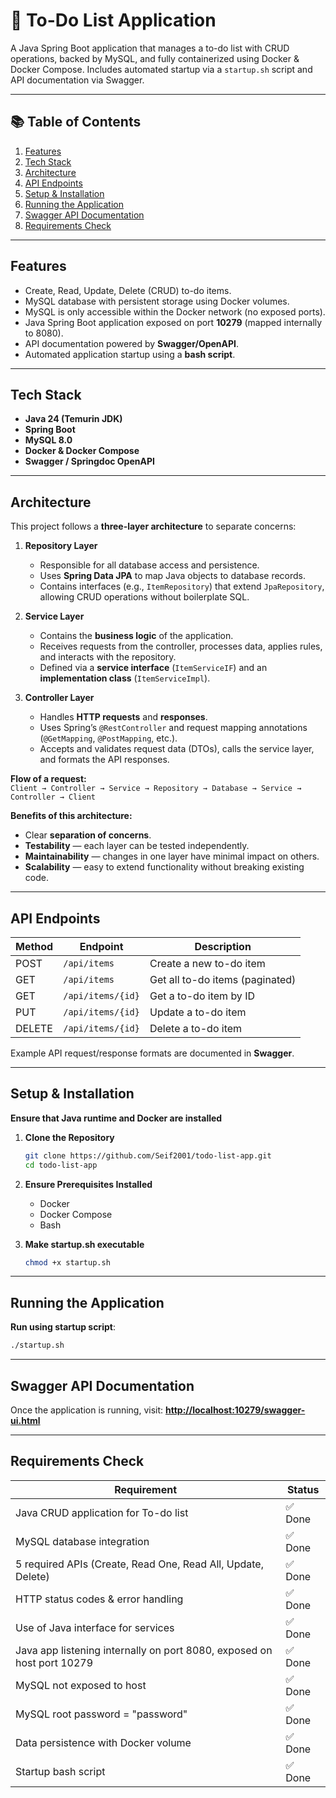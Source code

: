 

# 📝 To-Do List Application

A Java Spring Boot application that manages a to-do list with CRUD operations, backed by MySQL, and fully containerized using Docker & Docker Compose.
Includes automated startup via a `startup.sh` script and API documentation via Swagger.

---
## 📚 Table of Contents

1. [Features](#features)
2. [Tech Stack](#tech-stack)
3. [Architecture](#architecture)
4. [API Endpoints](#api-endpoints)
5. [Setup & Installation](#setup--installation)
6. [Running the Application](#running-the-application)
7. [Swagger API Documentation](#swagger-api-documentation)
8. [Requirements Check](#requirements-check)
---

## Features

* Create, Read, Update, Delete (CRUD) to-do items.
* MySQL database with persistent storage using Docker volumes.
* MySQL is only accessible within the Docker network (no exposed ports).
* Java Spring Boot application exposed on port **10279** (mapped internally to 8080).
* API documentation powered by **Swagger/OpenAPI**.
* Automated application startup using a **bash script**.

---

## Tech Stack

* **Java 24 (Temurin JDK)**
* **Spring Boot**
* **MySQL 8.0**
* **Docker & Docker Compose**
* **Swagger / Springdoc OpenAPI**

---

## Architecture

This project follows a **three-layer architecture** to separate concerns:

1. **Repository Layer**  
   - Responsible for all database access and persistence.  
   - Uses **Spring Data JPA** to map Java objects to database records.  
   - Contains interfaces (e.g., `ItemRepository`) that extend `JpaRepository`, allowing CRUD operations without boilerplate SQL.

2. **Service Layer**  
   - Contains the **business logic** of the application.  
   - Receives requests from the controller, processes data, applies rules, and interacts with the repository.  
   - Defined via a **service interface** (`ItemServiceIF`) and an **implementation class** (`ItemServiceImpl`).

3. **Controller Layer**  
   - Handles **HTTP requests** and **responses**.  
   - Uses Spring’s `@RestController` and request mapping annotations (`@GetMapping`, `@PostMapping`, etc.).  
   - Accepts and validates request data (DTOs), calls the service layer, and formats the API responses.

**Flow of a request:**  
`Client → Controller → Service → Repository → Database → Service → Controller → Client`

**Benefits of this architecture:**  
- Clear **separation of concerns**.  
- **Testability** — each layer can be tested independently.  
- **Maintainability** — changes in one layer have minimal impact on others.  
- **Scalability** — easy to extend functionality without breaking existing code.


---

## API Endpoints

| Method | Endpoint          | Description                     |
| ------ | ----------------- | ------------------------------- |
| POST   | `/api/items`      | Create a new to-do item         |
| GET    | `/api/items`      | Get all to-do items (paginated) |
| GET    | `/api/items/{id}` | Get a to-do item by ID          |
| PUT    | `/api/items/{id}` | Update a to-do item             |
| DELETE | `/api/items/{id}` | Delete a to-do item             |

Example API request/response formats are documented in **Swagger**.

---

## Setup & Installation
**Ensure that Java runtime and Docker are installed**

1. **Clone the Repository**

   ```bash
   git clone https://github.com/Seif2001/todo-list-app.git
   cd todo-list-app
   ```

2. **Ensure Prerequisites Installed**

   * Docker
   * Docker Compose
   * Bash

3. **Make startup.sh executable**

   ```bash
   chmod +x startup.sh
   ```

---

## Running the Application


**Run using startup script**:

   ```bash
   ./startup.sh
   ```



---

## Swagger API Documentation

Once the application is running, visit:
**[http://localhost:10279/swagger-ui.html](http://localhost:10279/swagger-ui.html)**

---



## Requirements Check

| Requirement                                                            | Status |
| ---------------------------------------------------------------------- | ------ |
| Java CRUD application for To-do list                                   | ✅ Done |
| MySQL database integration                                             | ✅ Done |
| 5 required APIs (Create, Read One, Read All, Update, Delete)           | ✅ Done |
| HTTP status codes & error handling                                     | ✅ Done |
| Use of Java interface for services                                     | ✅ Done |
| Java app listening internally on port 8080, exposed on host port 10279 | ✅ Done |
| MySQL not exposed to host                                              | ✅ Done |
| MySQL root password = "password"                                       | ✅ Done |
| Data persistence with Docker volume                                    | ✅ Done |
| Startup bash script                                                    | ✅ Done |


